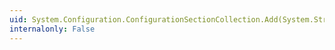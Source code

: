 ```yaml
---
uid: System.Configuration.ConfigurationSectionCollection.Add(System.String,System.Configuration.ConfigurationSection)
internalonly: False
---
```

